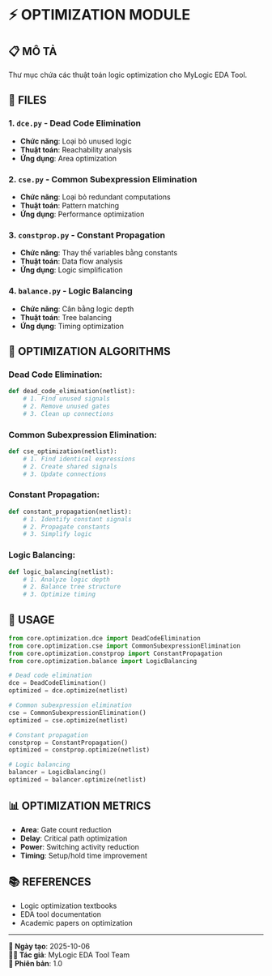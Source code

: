 # ⚡ **OPTIMIZATION MODULE**

## 📋 **MÔ TẢ**
Thư mục chứa các thuật toán logic optimization cho MyLogic EDA Tool.

## 📁 **FILES**

### **1. `dce.py` - Dead Code Elimination**
- **Chức năng**: Loại bỏ unused logic
- **Thuật toán**: Reachability analysis
- **Ứng dụng**: Area optimization

### **2. `cse.py` - Common Subexpression Elimination**
- **Chức năng**: Loại bỏ redundant computations
- **Thuật toán**: Pattern matching
- **Ứng dụng**: Performance optimization

### **3. `constprop.py` - Constant Propagation**
- **Chức năng**: Thay thế variables bằng constants
- **Thuật toán**: Data flow analysis
- **Ứng dụng**: Logic simplification

### **4. `balance.py` - Logic Balancing**
- **Chức năng**: Cân bằng logic depth
- **Thuật toán**: Tree balancing
- **Ứng dụng**: Timing optimization

## 🎯 **OPTIMIZATION ALGORITHMS**

### **Dead Code Elimination:**
```python
def dead_code_elimination(netlist):
    # 1. Find unused signals
    # 2. Remove unused gates
    # 3. Clean up connections
```

### **Common Subexpression Elimination:**
```python
def cse_optimization(netlist):
    # 1. Find identical expressions
    # 2. Create shared signals
    # 3. Update connections
```

### **Constant Propagation:**
```python
def constant_propagation(netlist):
    # 1. Identify constant signals
    # 2. Propagate constants
    # 3. Simplify logic
```

### **Logic Balancing:**
```python
def logic_balancing(netlist):
    # 1. Analyze logic depth
    # 2. Balance tree structure
    # 3. Optimize timing
```

## 🚀 **USAGE**

```python
from core.optimization.dce import DeadCodeElimination
from core.optimization.cse import CommonSubexpressionElimination
from core.optimization.constprop import ConstantPropagation
from core.optimization.balance import LogicBalancing

# Dead code elimination
dce = DeadCodeElimination()
optimized = dce.optimize(netlist)

# Common subexpression elimination
cse = CommonSubexpressionElimination()
optimized = cse.optimize(netlist)

# Constant propagation
constprop = ConstantPropagation()
optimized = constprop.optimize(netlist)

# Logic balancing
balancer = LogicBalancing()
optimized = balancer.optimize(netlist)
```

## 📊 **OPTIMIZATION METRICS**

- **Area**: Gate count reduction
- **Delay**: Critical path optimization
- **Power**: Switching activity reduction
- **Timing**: Setup/hold time improvement

## 📚 **REFERENCES**
- Logic optimization textbooks
- EDA tool documentation
- Academic papers on optimization

---

**📅 Ngày tạo**: 2025-10-06  
**👨‍💻 Tác giả**: MyLogic EDA Tool Team  
**📝 Phiên bản**: 1.0
